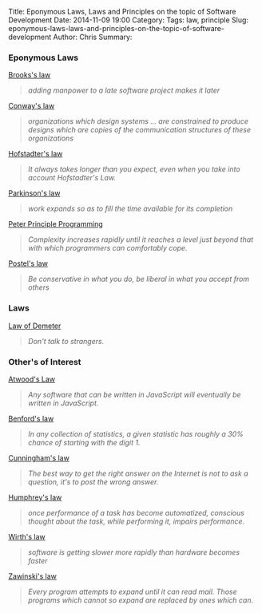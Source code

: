 Title: Eponymous Laws, Laws and Principles on the topic of Software Development
Date: 2014-11-09 19:00
Category: 
Tags: law, principle
Slug: eponymous-laws-laws-and-principles-on-the-topic-of-software-development
Author: Chris
Summary: 

### Eponymous Laws

[Brooks's law](https://en.wikipedia.org/wiki/Brooks's_law)

> *adding manpower to a late software project makes it later*

[Conway's law](https://en.wikipedia.org/wiki/Conway's_law)

> *organizations which design systems ... are constrained to produce designs which are copies of the communication structures of these organizations*

[Hofstadter's law](https://en.wikipedia.org/wiki/Hofstadter's_law)

> *It always takes longer than you expect, even when you take into account Hofstadter's Law.*

[Parkinson's law](https://en.wikipedia.org/wiki/Parkinson's_law)

> *work expands so as to fill the time available for its completion*

[Peter Principle Programming](http://www.c2.com/cgi/wiki?PeterPrincipleProgramming)

> *Complexity increases rapidly until it reaches a level just beyond that with which programmers can comfortably cope.*

[Postel's law](http://en.wikipedia.org/wiki/Robustness_principle)

> *Be conservative in what you do, be liberal in what you accept from others*

### Laws

[Law of Demeter](http://en.wikipedia.org/wiki/Law_of_Demeter)

> *Don't talk to strangers.*

### Other's of Interest

[Atwood's Law](http://en.wikipedia.org/wiki/Jeff_Atwood#Career)

> *Any software that can be written in JavaScript will eventually be written in JavaScript.*

[Benford's law](http://en.wikipedia.org/wiki/Benford's_law)

> *In any collection of statistics, a given statistic has roughly a 30% chance of starting with the digit 1.*

[Cunningham's law](http://en.wikipedia.org/wiki/Ward_Cunningham#Ideas_and_inventions)

> *The best way to get the right answer on the Internet is not to ask a question, it's to post the wrong answer.*

[Humphrey's law](http://en.wikipedia.org/wiki/The_Centipede's_Dilemma)

> *once performance of a task has become automatized, conscious thought about the task, while performing it, impairs performance.*

[Wirth's law](http://en.wikipedia.org/wiki/Wirth's_law)

> *software is getting slower more rapidly than hardware becomes faster*

[Zawinski's law](http://en.wikipedia.org/wiki/Jamie_Zawinski#Zawinski.27s_law_of_software_envelopment)

> *Every program attempts to expand until it can read mail. Those programs which cannot so expand are replaced by ones which can.*
